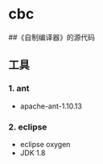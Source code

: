 # cbc
##《自制编译器》的源代码

## 工具
### 1. ant
- apache-ant-1.10.13

### 2. eclipse
- eclipse oxygen
- JDK 1.8
